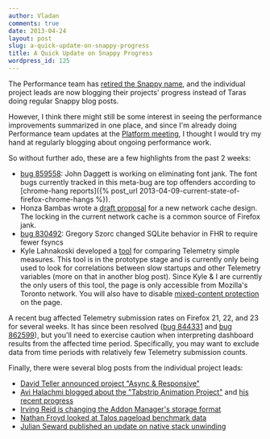 ```yaml
---
author: Vladan
comments: true
date: 2013-04-24
layout: post
slug: a-quick-update-on-snappy-progress
title: A Quick Update on Snappy Progress
wordpress_id: 125
---
```

The Performance team has [retired the Snappy name](http://taras.glek.net/blog/2013/03/27/snappy-number-55-snappy-evolution/), and the individual project leads are now blogging their projects' progress instead of Taras doing regular Snappy blog posts.

However, I think there might still be some interest in seeing the performance improvements summarized in one place, and since I'm already doing Performance team updates at the [Platform meeting](https://wiki.mozilla.org/Platform/), I thought I would try my hand at regularly blogging about ongoing performance work.

So without further ado, these are a few highlights from the past 2 weeks:

* [bug 859558](https://bugzilla.mozilla.org/show_bug.cgi?id=859558): John Daggett is working on eliminating font jank. The font bugs currently tracked in this meta-bug are top offenders according to [chrome-hang reports]({% post_url 2013-04-09-current-state-of-firefox-chrome-hangs %}).
* Honza Bambas wrote a [draft proposal](https://wiki.mozilla.org/Necko/Cache/Plans/Draft_Proposal) for a new network cache design. The locking in the current network cache is a common source of Firefox jank.
* [bug 830492](https://bugzilla.mozilla.org/show_bug.cgi?id=830492): Gregory Szorc changed SQLite behavior in FHR to require fewer fsyncs
* Kyle Lahnakoski developed a [tool](https://metrics.mozilla.com/bugzilla-analysis/Telemetry%20-%20Test.html) for comparing Telemetry simple measures. This tool is in the prototype stage and is currently only being used to look for correlations between slow startups and other Telemetry variables (more on that in another blog post). Since Kyle & I are currently the only users of this tool, the page is only accessible from Mozilla's Toronto network. You will also have to disable [mixed-content protection](https://blog.mozilla.org/tanvi/2013/04/10/mixed-content-blocking-enabled-in-firefox-23/) on the page.

A recent bug affected Telemetry submission rates on Firefox 21, 22, and 23 for several weeks. It has since been resolved ([bug 844331](https://bugzilla.mozilla.org/show_bug.cgi?id=844331) and [bug 862599](https://bugzilla.mozilla.org/show_bug.cgi?id=862599)), but you'll need to exercise caution when interpreting dashboard results from the affected time period. Specifically, you may want to exclude data from time periods with relatively few Telemetry submission counts.

Finally, there were several blog posts from the individual project leads:

* [David Teller announced project "Async & Responsive"](http://dutherenverseauborddelatable.wordpress.com/2013/04/10/announcing-project-async-responsive/)
* [Avi Halachmi blogged about the "Tabstrip Animation Project"](http://avih.github.io/blog/2013/04/14/tabstrip-project-intro/) and [his recent progress](http://avih.github.io/blog/2013/04/15/tabstrip-animation-progress-vsync/)
* [Irving Reid is changing the Addon Manager's storage format](http://www.controlledflight.ca/)
* [Nathan Froyd looked at Talos pageload benchmark data](https://blog.mozilla.org/nfroyd/2013/04/18/cold-page-load-os-x-10-7-and-talos/)
* [Julian Seward published an update on native stack unwinding](https://blog.mozilla.org/jseward/)

